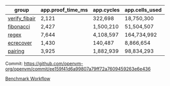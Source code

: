 | group | app.proof_time_ms | app.cycles | app.cells_used | leaf.proof_time_ms | leaf.cycles | leaf.cells_used |
| -- | -- | -- | -- | -- | -- | -- |
| [verify_fibair](https://github.com/openvm-org/openvm/blob/benchmark-results/benchmarks-pr/1989/verify_fibair-ee159f41d6a99807a79ff72a7609459263e6e436.md) | 2,121 |  322,698 |  18,750,300 |- | - | - |
| [fibonacci](https://github.com/openvm-org/openvm/blob/benchmark-results/benchmarks-pr/1989/fibonacci-ee159f41d6a99807a79ff72a7609459263e6e436.md) | 2,427 |  1,500,210 |  51,504,507 |- | - | - |
| [regex](https://github.com/openvm-org/openvm/blob/benchmark-results/benchmarks-pr/1989/regex-ee159f41d6a99807a79ff72a7609459263e6e436.md) | 7,644 |  4,108,597 |  164,734,992 |- | - | - |
| [ecrecover](https://github.com/openvm-org/openvm/blob/benchmark-results/benchmarks-pr/1989/ecrecover-ee159f41d6a99807a79ff72a7609459263e6e436.md) | 1,430 |  140,487 |  8,866,654 |- | - | - |
| [pairing](https://github.com/openvm-org/openvm/blob/benchmark-results/benchmarks-pr/1989/pairing-ee159f41d6a99807a79ff72a7609459263e6e436.md) | 3,925 |  1,882,939 |  98,834,293 |- | - | - |


Commit: https://github.com/openvm-org/openvm/commit/ee159f41d6a99807a79ff72a7609459263e6e436

[Benchmark Workflow](https://github.com/openvm-org/openvm/actions/runs/17079760575)
